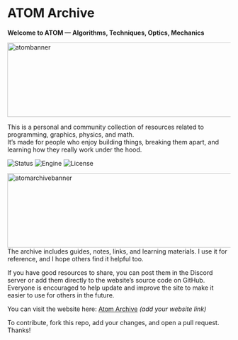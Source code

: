 # ATOM Archive

**Welcome to ATOM — Algorithms, Techniques, Optics, Mechanics**

<img width="512" height="168" alt="atombanner" src="https://github.com/user-attachments/assets/d60e40b9-de1e-414c-ab31-6e80b3dd9098" />

This is a personal and community collection of resources related to programming, graphics, physics, and math.  
It’s made for people who enjoy building things, breaking them apart, and learning how they really work under the hood.

![Status](https://badgen.net/badge/Status/Development/orange?icon=github)
![Engine](https://badgen.net/badge/Engine/Community/blue)
![License](https://badgen.net/badge/license/GNU-Public/green)

<img width="870" height="168" alt="atomarchivebanner" src="https://github.com/user-attachments/assets/22ac22a5-6faf-4b50-b51f-df634adc7184" />
The archive includes guides, notes, links, and learning materials. I use it for reference, and I hope others find it helpful too.

If you have good resources to share, you can post them in the Discord server or add them directly to the website’s source code on GitHub.  
Everyone is encouraged to help update and improve the site to make it easier to use for others in the future.

You can visit the website here: [Atom Archive](#) *(add your website link)*

To contribute, fork this repo, add your changes, and open a pull request. Thanks!
